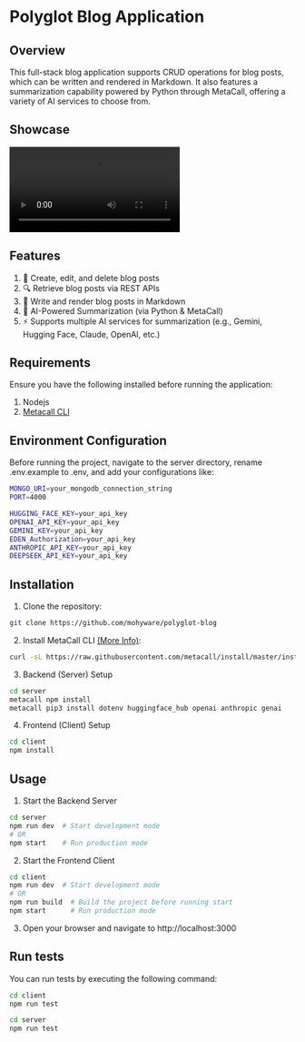 # Polyglot Blog Application

## Overview
This full-stack blog application supports CRUD operations for blog posts, which can be written and rendered in Markdown. It also features a summarization capability powered by Python through MetaCall, offering a variety of AI services to choose from.
## Showcase
![Showcase Video](./showcase/showcase.mp4)
## Features
1. 📝 Create, edit, and delete blog posts
2. 🔍 Retrieve blog posts via REST APIs
3. 📄 Write and render blog posts in Markdown
4. 🤖 AI-Powered Summarization (via Python & MetaCall)
5. ⚡ Supports multiple AI services for summarization (e.g., Gemini, Hugging Face, Claude, OpenAI, etc.)
## Requirements
Ensure you have the following installed before running the application:
1. Nodejs
2. [Metacall CLI](https://github.com/metacall/install)

## Environment Configuration
Before running the project, navigate to the server directory, rename .env.example to .env, and add your configurations like:
```bash
MONGO_URI=your_mongodb_connection_string
PORT=4000

HUGGING_FACE_KEY=your_api_key
OPENAI_API_KEY=your_api_key
GEMINI_KEY=your_api_key
EDEN_Authorization=your_api_key
ANTHROPIC_API_KEY=your_api_key
DEEPSEEK_API_KEY=your_api_key
```
## Installation
1. Clone the repository:

```sh
git clone https://github.com/mohyware/polyglot-blog
```

2. Install MetaCall CLI [(More Info)](https://github.com/metacall/install):

```sh
curl -sL https://raw.githubusercontent.com/metacall/install/master/install.sh | sh
```
3. Backend (Server) Setup
```bash
cd server
metacall npm install
metacall pip3 install dotenv huggingface_hub openai anthropic genai
```
4. Frontend (Client) Setup
```bash
cd client
npm install
```
## Usage
1. Start the Backend Server
```bash
cd server
npm run dev  # Start development mode
# OR
npm start    # Run production mode
```
2. Start the Frontend Client
```bash
cd client
npm run dev  # Start development mode
# OR
npm run build  # Build the project before running start
npm start      # Run production mode
```
3. Open your browser and navigate to http://localhost:3000
## Run tests
You can run tests by executing the following command:
```bash
cd client
npm run test
```
```bash
cd server
npm run test
```